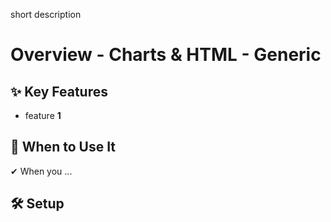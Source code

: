 short description

# Overview - Charts & HTML - Generic

## ✨ Key Features

- feature **1**

## 📌 When to Use It

✔ When you ...

## 🛠️ Setup
